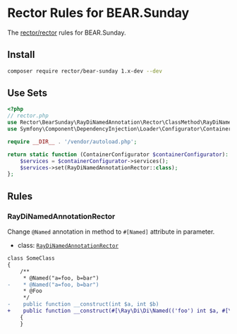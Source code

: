 # Rector Rules for BEAR.Sunday

The [rector/rector](http://github.com/rectorphp/rector) rules for BEAR.Sunday.

## Install

```bash
composer require rector/bear-sunday 1.x-dev --dev
```

## Use Sets

```php
<?php
// rector.php
use Rector\BearSunday\RayDiNamedAnnotation\Rector\ClassMethod\RayDiNamedAnnotationRector;
use Symfony\Component\DependencyInjection\Loader\Configurator\ContainerConfigurator;

require __DIR__ . '/vendor/autoload.php';

return static function (ContainerConfigurator $containerConfigurator): void {
    $services = $containerConfigurator->services();
    $services->set(RayDiNamedAnnotationRector::class);
};
```

## Rules

### RayDiNamedAnnotationRector

Change `@Named` annotation in method to `#[Named]` attribute in parameter.

- class: [`RayDiNamedAnnotationRector`](rules/RayDiNamedAnnotation/Rector/ClassMethod/RayDiNamedAnnotationRector.php)

```diff
class SomeClass
{
    /**
     * @Named("a=foo, b=bar")
-    * @Named("a=foo, b=bar")
     * @Foo
     */
-    public function __construct(int $a, int $b)
+    public function __construct(#[\Ray\Di\Di\Named(('foo') int $a, #[\Ray\Di\Di\Named(('bar') int $b)
    {
    }
```
